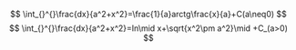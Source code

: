
$$
\int_{}^{}\frac{dx}{a^2+x^2}=\frac{1}{a}arctg\frac{x}{a}+C(a\neq0)
$$
$$
\int_{}^{}\frac{dx}{a^2+x^2}=In\mid x+\sqrt{x^2\pm a^2}\mid +C_(a>0)
$$